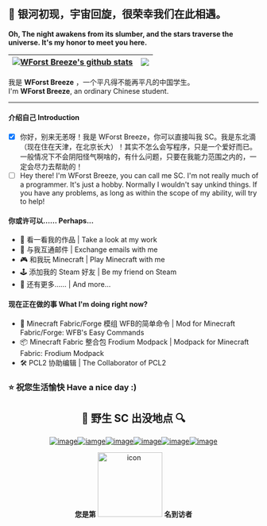   <!---此为WForst-Breeze的profile的readme.md，将会展示在WForst-Breeze的个人主页上。--->
## 👋 银河初现，宇宙回旋，很荣幸我们在此相遇。  
**Oh, The night awakens from its slumber, and the stars traverse the universe. It's my honor to meet you here.**
  <!---README Stats--->
  <!---鬼知道为什么这破玩意老是坏，蒸的服辣！！--->
| <a href="https://github.com/anuraghazra/github-readme-stats"><img align="center" src="https://github-readme-stats.vercel.app/api?username=WForst-Breeze&show_icons=true&include_all_commits=true&theme=buefy&hide_border=true" alt="WForst Breeze's github stats" /></a> | <a href="https://github.com/anuraghazra/github-readme-stats"><img align="center" src="https://github-readme-stats.vercel.app/api/top-langs/?username=WForst-Breeze&layout=compact&theme=buefy&hide_border=true" /></a> |
| ------------- | ------------- |

我是 **WForst Breeze** ，一个平凡得不能再平凡的中国学生。  
I'm **WForst Breeze**, an ordinary Chinese student.

---

#### 介绍自己 Introduction
- [x] 你好，别来无恙呀！我是 WForst Breeze，你可以直接叫我 SC。我是东北滴（现在住在天津，在北京长大）！其实不怎么会写程序，只是一个爱好而已。一般情况下不会阴阳怪气啊啥的，有什么问题，只要在我能力范围之内的，一定会尽力去帮助的！  
- [ ] Hey there! I'm WForst Breeze, you can call me SC. I'm not really much of a programmer. It's just a hobby. Normally I wouldn't say unkind things. If you have any problems, as long as within the scope of my ability, will try to help!
#### 你或许可以…… Perhaps...
- 🤩 看一看我的作品 | Take a look at my work
- 💬 与我互通邮件 | Exchange emails with me
- 🎮 和我玩 Minecraft | Play Minecraft with me
- 🕹 添加我的 Steam 好友 | Be my friend on Steam
- 🤔 还有更多…… | And more...
#### 现在正在做的事 What I'm doing right now?
- 🎲 Minecraft Fabric/Forge 模组 WFB的简单命令 | Mod for Minecraft Fabric/Forge: WFB's Easy Commands
- 📦 Minecraft Fabric 整合包 Frodium Modpack | Modpack for Minecraft Fabric: Frodium Modpack
- 🛠 PCL2 协助编辑 | The Collaborator of PCL2  

### ⭐ 祝您生活愉快 Have a nice day :)
  <!---自2023.1.12开始统计的页面访问数量--->
  <!---已弃用![Page Views Count](https://badges.toozhao.com/badges/01GPHXFCCQ0WANPJ2B5Q8MGJG5/blue.svg)  --->

<div align="center">

## 🔎 野生 SC 出没地点 🔍
  <!---相关链接--->
[![image](https://img.shields.io/badge/-BiliBili-fb7299?style=for-the-badge)](https://space.bilibili.com/506713078)[![iamge](https://img.shields.io/badge/-AFDian-946ce6?style=for-the-badge)](https://afdian.net/a/Bailey_Z)[![image](https://img.shields.io/badge/-Twitter-1D9BF0?style=for-the-badge)](https://twitter.com/RbreezeQ)[![image](https://img.shields.io/badge/-Steam-171A21?style=for-the-badge)](https://steamcommunity.com/id/WForst_B)[![image](https://img.shields.io/badge/-Wikipedia-f4f4f4?style=for-the-badge)](https://zh.wikipedia.org/wiki/User:WForstQing)[![image](https://img.shields.io/badge/-Buy%20Me%20A%20Coffee-ffdd00?style=for-the-badge)](https://www.buymeacoffee.com/WForstB)  
  <!---访问次数统计--->
**您是第** <img src="https://profile-counter.glitch.me/WForst_Breeze/count.svg" alt="icon" width="130px"> **名到访者**
</div>
